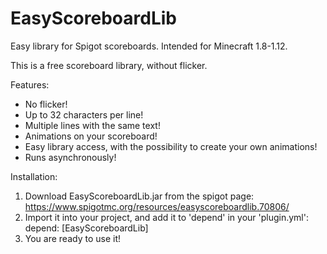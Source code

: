 # EasyScoreboardLib
Easy library for Spigot scoreboards. Intended for Minecraft 1.8-1.12.

This is a free scoreboard library, without flicker.

Features:
- No flicker!
- Up to 32 characters per line!
- Multiple lines with the same text!
- Animations on your scoreboard!
- Easy library access, with the possibility to create your own animations!
- Runs asynchronously!

Installation:
1) Download EasyScoreboardLib.jar from the spigot page: https://www.spigotmc.org/resources/easyscoreboardlib.70806/
2) Import it into your project, and add it to 'depend' in your 'plugin.yml':
    depend: [EasyScoreboardLib]
3) You are ready to use it!
